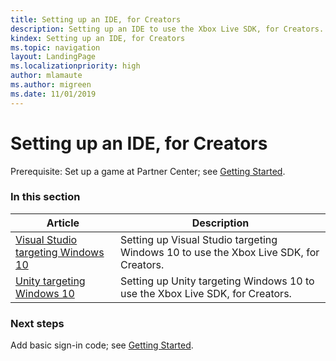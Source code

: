 ```yaml
---
title: Setting up an IDE, for Creators
description: Setting up an IDE to use the Xbox Live SDK, for Creators.
kindex: Setting up an IDE, for Creators
ms.topic: navigation
layout: LandingPage
ms.localizationpriority: high
author: mlamaute
ms.author: migreen
ms.date: 11/01/2019
---
```


# Setting up an IDE, for Creators

Prerequisite: Set up a game at Partner Center; see [Getting Started](../../live-getstarted-nav.md).


### In this section

| Article | Description |
|---------|-------------|
| [Visual Studio targeting Windows 10](vstudio-win10/live-cr-vstudio-win10-nav.md) | Setting up Visual Studio targeting Windows 10 to use the Xbox Live SDK, for Creators. |
| [Unity targeting Windows 10](unity-win10/live-cr-unity-win10-nav.md) | Setting up Unity targeting Windows 10 to use the Xbox Live SDK, for Creators. |

<!-- | [Visual Studio targeting Xbox](vs-xbox/cr-vs-xbox_nav.md) | Setting up Visual Studio targeting Xbox to use the Xbox Live SDK, for Creators. |
| [Unity targeting Xbox](unity-xbox/cr-unity-xbox_nav.md) | Setting up Unity targeting Xbox to use the Xbox Live SDK, for Creators. | -->


### Next steps

Add basic sign-in code; see [Getting Started](../../live-getstarted-nav.md).
